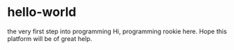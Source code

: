 # hello-world
the very first step into programming
Hi, programming rookie here. 
Hope this platform will be of great help.
